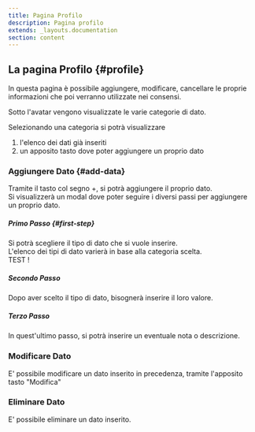 ```yaml
---
title: Pagina Profilo
description: Pagina profilo
extends: _layouts.documentation
section: content
---
```


## La pagina Profilo {#profile}

In questa pagina è possibile aggiungere, modificare, cancellare le proprie informazioni che poi verranno utilizzate nei consensi.  

Sotto l'avatar vengono visualizzate le varie categorie di dato.  

Selezionando una categoria si potrà visualizzare  
1. l'elenco dei dati già inseriti  
2. un apposito tasto dove poter aggiungere un proprio dato


### Aggiungere Dato {#add-data}

Tramite il tasto col segno +, si potrà aggiungere il proprio dato.  
Si visualizzerà un modal dove poter seguire i diversi passi per aggiungere un proprio dato. 

##### Primo Passo  {#first-step}
Si potrà scegliere il tipo di dato che si vuole inserire.  
L'elenco dei tipi di dato varierà in base alla categoria scelta.  
TEST !

##### Secondo Passo 
Dopo aver scelto il tipo di dato, bisognerà inserire il loro valore.

##### Terzo Passo 
In quest'ultimo passo, si potrà inserire un eventuale nota o descrizione.


### Modificare Dato 
E' possibile modificare un dato inserito in precedenza, tramite l'apposito tasto "Modifica"  

### Eliminare Dato
E' possibile eliminare un dato inserito.  
